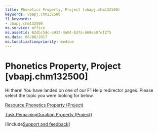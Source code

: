 ```yaml
---
title: Phonetics Property, Project [vbapj.chm132500]
keywords: vbapj.chm132500
f1_keywords:
- vbapj.chm132500
ms.service: office
ms.assetid: 62dbc5dc-a933-4a04-b37a-669ea0fef2f5
ms.date: 06/08/2017
ms.localizationpriority: medium
---
```



# Phonetics Property, Project [vbapj.chm132500]

Hi there! You have landed on one of our F1 Help redirector pages. Please select the topic you were looking for below.

[Resource.Phonetics Property (Project)](https://msdn.microsoft.com/library/9388a047-6c4a-d97f-9aaf-0d264b36da31%28Office.15%29.aspx)

[Task.RemainingDuration Property (Project)](https://msdn.microsoft.com/library/32d0129e-1f25-016a-b012-419407f17ad1%28Office.15%29.aspx)

[!include[Support and feedback](~/includes/feedback-boilerplate.md)]
